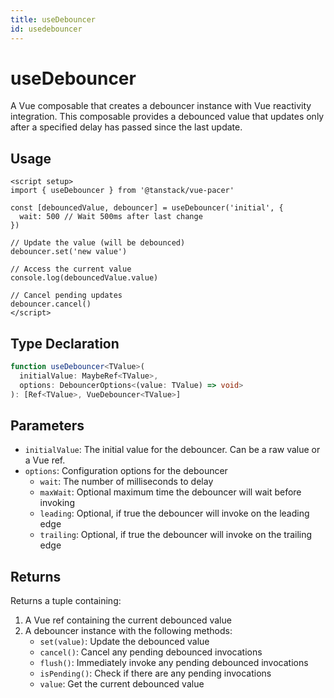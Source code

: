 ```yaml
---
title: useDebouncer
id: usedebouncer
---
```


# useDebouncer

A Vue composable that creates a debouncer instance with Vue reactivity integration. This composable provides a debounced value that updates only after a specified delay has passed since the last update.

## Usage

```vue
<script setup>
import { useDebouncer } from '@tanstack/vue-pacer'

const [debouncedValue, debouncer] = useDebouncer('initial', {
  wait: 500 // Wait 500ms after last change
})

// Update the value (will be debounced)
debouncer.set('new value')

// Access the current value
console.log(debouncedValue.value)

// Cancel pending updates
debouncer.cancel()
</script>
```

## Type Declaration

```ts
function useDebouncer<TValue>(
  initialValue: MaybeRef<TValue>,
  options: DebouncerOptions<(value: TValue) => void>
): [Ref<TValue>, VueDebouncer<TValue>]
```

## Parameters

- `initialValue`: The initial value for the debouncer. Can be a raw value or a Vue ref.
- `options`: Configuration options for the debouncer
  - `wait`: The number of milliseconds to delay
  - `maxWait`: Optional maximum time the debouncer will wait before invoking
  - `leading`: Optional, if true the debouncer will invoke on the leading edge
  - `trailing`: Optional, if true the debouncer will invoke on the trailing edge

## Returns

Returns a tuple containing:
1. A Vue ref containing the current debounced value
2. A debouncer instance with the following methods:
   - `set(value)`: Update the debounced value
   - `cancel()`: Cancel any pending debounced invocations
   - `flush()`: Immediately invoke any pending debounced invocations
   - `isPending()`: Check if there are any pending invocations
   - `value`: Get the current debounced value
